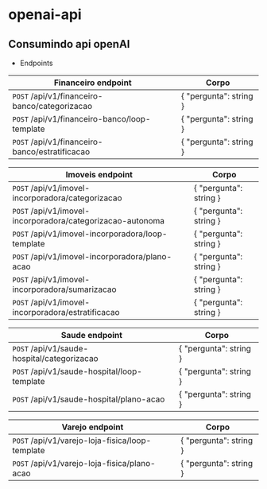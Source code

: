 # openai-api

## Consumindo api openAI

- Endpoints

 | Financeiro endpoint                                        | Corpo                  |
 | ---------------------------------------------------------- | ---------------------- |
 | `POST` /api/v1/financeiro-banco/categorizacao              | { "pergunta": string } |
 | `POST` /api/v1/financeiro-banco/loop-template              | { "pergunta": string } |
 | `POST` /api/v1/financeiro-banco/estratificacao             | { "pergunta": string } |

 | Imoveis endpoint                                           | Corpo                  |
 | ---------------------------------------------------------- | ---------------------- |
 | `POST` /api/v1/imovel-incorporadora/categorizacao          | { "pergunta": string } |
 | `POST` /api/v1/imovel-incorporadora/categorizacao-autonoma | { "pergunta": string } |
 | `POST` /api/v1/imovel-incorporadora/loop-template          | { "pergunta": string } |
 | `POST` /api/v1/imovel-incorporadora/plano-acao             | { "pergunta": string } |
 | `POST` /api/v1/imovel-incorporadora/sumarizacao            | { "pergunta": string } |
 | `POST` /api/v1/imovel-incorporadora/estratificacao         | { "pergunta": string } |

 | Saude endpoint                                             | Corpo                  |
 | ---------------------------------------------------------- | ---------------------- |
 | `POST` /api/v1/saude-hospital/categorizacao                | { "pergunta": string } |
 | `POST` /api/v1/saude-hospital/loop-template                | { "pergunta": string } |
 | `POST` /api/v1/saude-hospital/plano-acao                   | { "pergunta": string } |

 | Varejo endpoint                                            | Corpo                  |
 | ---------------------------------------------------------- | ---------------------- |
 | `POST` /api/v1/varejo-loja-fisica/loop-template            | { "pergunta": string } |
 | `POST` /api/v1/varejo-loja-fisica/plano-acao               | { "pergunta": string } |
